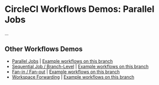 # CircleCI Workflows Demos: Parallel Jobs

...

## Other Workflows Demos

* [Parallel Jobs](https://github.com/CircleCI-Public/circleci-demo-workflows/tree/parallel-jobs) | [Example workflows on this branch](https://circleci.com/gh/CircleCI-Public/workflows/circleci-demo-workflows/tree/parallel-jobs)
* [Sequential Job / Branch-Level](https://github.com/CircleCI-Public/circleci-demo-workflows/tree/sequential-branch-filter) | [Example workflows on this branch](https://circleci.com/gh/CircleCI-Public/workflows/circleci-demo-workflows/tree/sequential-branch-filter)
* [Fan-in / Fan-out](https://github.com/CircleCI-Public/circleci-demo-workflows/tree/fan-in-fan-out) | [Example workflows on this branch](https://circleci.com/gh/CircleCI-Public/workflows/circleci-demo-workflows/tree/fan-in-fan-out)
* [Workspace Forwarding](https://github.com/CircleCI-Public/circleci-demo-workflows/tree/workspace-forwarding) | [Example workflows on this branch](https://circleci.com/gh/CircleCI-Public/workflows/circleci-demo-workflows/tree/workspace-forwarding)


